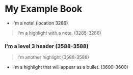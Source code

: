 # My Example Book

- I'm a note! (location 3286)
> I'm a highlight with a note. (3285-3286)

### I'm a level 3 header (3588-3588)

> I'm another highlight (3588-3588)

- I'm a highlight that will appear as a bullet. (3600-3600)
